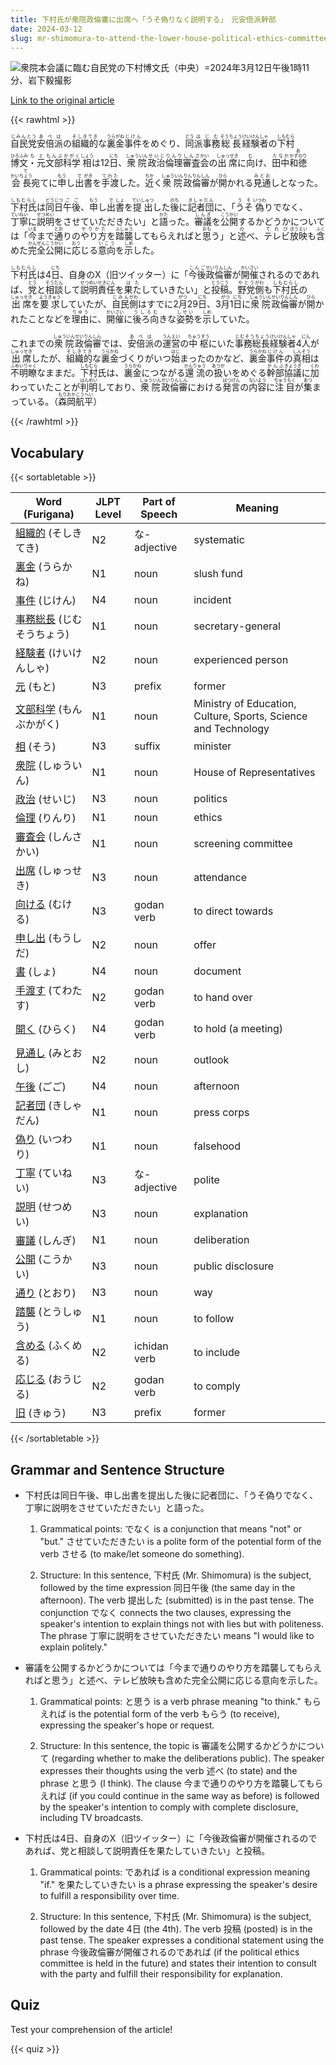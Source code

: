 ```yaml
---
title: 下村氏が衆院政倫審に出席へ「うそ偽りなく説明する」　元安倍派幹部
date: 2024-03-12
slug: mr-shimomura-to-attend-the-lower-house-political-ethics-committee-i-will-explain-without-falsehood-or-deception-former-abe-faction-executive
---
```


![衆院本会議に臨む自民党の下村博文氏（中央）=2024年3月12日午後1時11分、岩下毅撮影](https://www.asahicom.jp/imgopt/img/4cf6284dba/comm_L/AS20240312002603.jpg "衆院本会議に臨む自民党の下村博文氏（中央）=2024年3月12日午後1時11分、岩下毅撮影")

[Link to the original article](https://asahi.com/articles/ASS3D5SMPS3DUTFK014.html?iref=comtop_7_02)

{{< rawhtml >}}
<p><ruby>自民党<rt>じみんとう</rt></ruby><ruby>安倍<rt>あべ</rt>派<rt>は</rt></ruby>の<ruby>組織的<rt>そしきてき</rt></ruby>な<ruby>裏金<rt>うらがね</rt>事件<rt>じけん</rt></ruby>をめぐり、<ruby>同<rt>どう</rt></ruby><ruby>派<rt>は</rt></ruby><ruby>事務<rt>じむ</rt><ruby>総長<rt>そうちょう</rt></ruby><ruby>経験者<rt>けいけんしゃ</rt></ruby>の<ruby>下村<rt>しもむら</rt></ruby><ruby>博文<rt>ひろふみ</rt>・元<rt>もと</rt></ruby><ruby>文部<rt>もんぶ</rt><ruby>科学<rt>かがく</rt><ruby>相<rt>しょう</rt></ruby>は12<ruby>日<rt>にち</rt></ruby>、<ruby>衆院<rt>しゅういん</rt><ruby>政治<rt>せいじ</rt><ruby>倫理<rt>りんり</rt><ruby>審査<rt>しんさ</rt><ruby>会<rt>かい</rt></ruby>の<ruby>出席<rt>しゅっせき</rt></ruby>に<ruby>向<rt>む</rt>け、<ruby>田中<rt>たなか</rt><ruby>和<rt>かず</rt>徳<rt>のり</rt></ruby><ruby>会長<rt>かいちょう</rt></ruby>宛<rt>あて</rt>てに<ruby>申<rt>もう</rt>し<ruby>出<rt>で</rt>書<rt>がき</rt></ruby>を<ruby>手渡<rt>てわた</rt></ruby>した。<ruby>近<rt>ちか</rt>く<ruby>衆院<rt>しゅういん</rt><ruby>政<rt>りん</rt>倫<rt>りん</rt><ruby>審<rt>しん</rt></ruby>が<ruby>開<rt>ひら</rt>かれる<ruby>見通<rt>みとお</rt>し</ruby>となった。</p>

<p><ruby>下村氏<rt>しもむらし</rt></ruby>は<ruby>同日<rt>どうじつ</rt></ruby><ruby>午後<rt>ごご</rt></ruby>、<ruby>申<rt>もう</rt></ruby>し<ruby>出<rt>で</rt></ruby><ruby>書<rt>しょ</rt></ruby>を<ruby>提出<rt>ていしゅつ</rt></ruby>した<ruby>後<rt>のち</rt></ruby>に<ruby>記者団<rt>きしゃだん</rt></ruby>に、「<ruby>うそ<rt>うそ</rt></ruby><ruby>偽<rt>いつわ</rt></ruby>りでなく、<ruby>丁寧<rt>ていねい</rt></ruby>に<ruby>説明<rt>せつめい</rt></ruby>をさせていただきたい」と<ruby>語<rt>かた</rt></ruby>った。<ruby>審議<rt>しんぎ</rt></ruby>を<ruby>公開<rt>こうかい</rt></ruby>するかどうかについては「<ruby>今<rt>いま</rt></ruby>まで<ruby>通<rt>とお</rt></ruby>りの<ruby>やり方<rt>やりかた</rt></ruby>を<ruby>踏襲<rt>ふしゅう</rt></ruby>してもらえればと<ruby>思<rt>おも</rt></ruby>う」と<ruby>述<rt>の</rt></ruby>べ、<ruby>テレビ<rt>てれび</rt></ruby><ruby>放映<rt>ほうえい</rt></ruby>も<ruby>含<rt>ふく</rt></ruby>めた<ruby>完全<rt>かんぜん</rt></ruby><ruby>公開<rt>こうかい</rt></ruby>に<ruby>応<rt>おう</rt></ruby>じる<ruby>意向<rt>いこう</rt></ruby>を<ruby>示<rt>しめ</rt></ruby>した。</p>

<p><ruby>下村氏<rt>しもむらし</rt></ruby>は4<ruby>日<rt>にち</rt></ruby>、自身のX（旧ツイッター）に「<ruby>今後<rt>こんご</rt></ruby><ruby>政倫審<rt>せいりんしん</rt></ruby>が<ruby>開催<rt>かいさい</rt></ruby>されるのであれば、<ruby>党<rt>とう</rt></ruby>と<ruby>相談<rt>そうだん</rt></ruby>して<ruby>説明責任<rt>せつめいせきにん</rt></ruby>を<ruby>果た<rt>はた</rt></ruby>していきたい」と<ruby>投稿<rt>とうこう</rt></ruby>。<ruby>野党<rt>やとう</rt></ruby><ruby>側<rt>がわ</rt></ruby>も<ruby>下村氏<rt>しもむらし</rt></ruby>の<ruby>出席<rt>しゅっせき</rt></ruby>を<ruby>要求<rt>ようきゅう</rt></ruby>していたが、<ruby>自民<rt>じみん</rt></ruby><ruby>側<rt>がわ</rt></ruby>はすでに2<ruby>月<rt>がつ</rt></ruby>29<ruby>日<rt>にち</rt></ruby>、3<ruby>月<rt>がつ</rt></ruby>1<ruby>日<rt>にち</rt></ruby>に<ruby>衆院<rt>しゅういん</rt></ruby><ruby>政倫審<rt>せいりんしん</rt></ruby>が<ruby>開<rt>ひら</rt></ruby>かれたことなどを<ruby>理由<rt>りゆう</rt></ruby>に、<ruby>開催<rt>かいさい</rt></ruby>に<ruby>後ろ向<rt>うしろむ</rt></ruby>きな<ruby>姿勢<rt>しせい</rt></ruby>を<ruby>示<rt>しめ</rt></ruby>していた。</p>

<p>これまでの<ruby>衆院<rt>しゅういん</rt></ruby><ruby>政倫審<rt>せいりんしん</rt></ruby>では、<ruby>安倍<rt>あべ</rt></ruby><ruby>派<rt>は</rt></ruby>の<ruby>運営<rt>うんえい</rt></ruby>の<ruby>中枢<rt>ちゅうすう</rt></ruby>にいた<ruby>事務総長<rt>じむそうちょう</rt></ruby><ruby>経験者<rt>けいけんしゃ</rt></ruby>4<ruby>人<rt>にん</rt></ruby>が<ruby>出席<rt>しゅっせき</rt></ruby>したが、<ruby>組織的<rt>そしきてき</rt></ruby>な<ruby>裏金<rt>うらかね</rt></ruby>づくりがいつ<ruby>始<rt>はじ</rt></ruby>まったのかなど、<ruby>裏金<rt>うらかね</rt></ruby><ruby>事件<rt>じけん</rt></ruby>の<ruby>真相<rt>しんそう</rt></ruby>は<ruby>不明瞭<rt>ふめいりゃく</rt></ruby>なままだ。<ruby>下村<rt>しもむら</rt></ruby>氏は、<ruby>裏金<rt>うらかね</rt></ruby>につながる<ruby>還流<rt>かんりゅう</rt></ruby>の<ruby>扱<rt>あつか</rt></ruby>いをめぐる<ruby>幹部<rt>かんぶ</rt></ruby><ruby>協議<rt>きょうぎ</rt></ruby>に<ruby>加<rt>くわ</rt></ruby>わっていたことが<ruby>判明<rt>はんめい</rt></ruby>しており、<ruby>衆院<rt>しゅういん</rt></ruby><ruby>政倫審<rt>せいりんしん</rt></ruby>における<ruby>発言<rt>はつげん</rt></ruby>の<ruby>内容<rt>ないよう</rt></ruby>に<ruby>注目<rt>ちゅうもく</rt></ruby>が<ruby>集<rt>あつ</rt></ruby>まっている。（<ruby>森岡<rt>もりおか</rt></ruby><ruby>航平<rt>こうへい</rt></ruby>）</p>
{{< /rawhtml >}}

## Vocabulary


{{< sortabletable >}}

| Word (Furigana) | JLPT Level | Part of Speech | Meaning |
|-----------------|------------|---------------|---------|
|[組織的](https://jisho.org/search/%E7%B5%84%E7%B9%94%E7%9A%84) (そしきてき)| N2 | な-adjective | systematic |
|[裏金](https://jisho.org/search/%E8%A3%8F%E9%87%91) (うらかね)| N1 | noun | slush fund |
|[事件](https://jisho.org/search/%E4%BA%8B%E4%BB%B6) (じけん)| N4 | noun | incident |
|[事務総長](https://jisho.org/search/%E4%BA%8B%E5%8B%99%E7%B7%8F%E9%95%B7) (じむそうちょう)| N1 | noun | secretary-general |
|[経験者](https://jisho.org/search/%E7%B5%8C%E9%A8%93%E8%80%85) (けいけんしゃ)| N2 | noun | experienced person |
|[元](https://jisho.org/search/%E5%85%83) (もと)| N3 | prefix | former |
|[文部科学](https://jisho.org/search/%E6%96%87%E9%83%A8%E7%A7%91%E5%AD%A6) (もんぶかがく)| N1 | noun | Ministry of Education, Culture, Sports, Science and Technology |
|[相](https://jisho.org/search/%E7%9B%B8) (そう)| N3 | suffix | minister |
|[衆院](https://jisho.org/search/%E8%A1%86%E9%99%A2) (しゅういん)| N1 | noun | House of Representatives |
|[政治](https://jisho.org/search/%E6%94%BF%E6%B2%BB) (せいじ)| N3 | noun | politics |
|[倫理](https://jisho.org/search/%E5%80%AB%E7%90%86) (りんり)| N1 | noun | ethics |
|[審査会](https://jisho.org/search/%E5%AF%A9%E6%9F%BB%E4%BC%9A) (しんさかい)| N1 | noun | screening committee |
|[出席](https://jisho.org/search/%E5%87%BA%E5%B8%AD) (しゅっせき)| N3 | noun | attendance |
|[向ける](https://jisho.org/search/%E5%90%91%E3%81%91%E3%82%8B) (むける)| N3 | godan verb | to direct towards |
|[申し出](https://jisho.org/search/%E7%94%B3%E3%81%97%E5%87%BA) (もうしだ)| N2 | noun | offer |
|[書](https://jisho.org/search/%E6%9B%B8) (しょ)| N4 | noun | document |
|[手渡す](https://jisho.org/search/%E6%89%8B%E6%B8%A1%E3%81%99) (てわたす)| N2 | godan verb | to hand over |
|[開く](https://jisho.org/search/%E9%96%8B%E3%81%8F) (ひらく)| N4 | godan verb | to hold (a meeting) |
|[見通し](https://jisho.org/search/%E8%A6%8B%E9%80%9A%E3%81%97) (みとおし)| N2 | noun | outlook |
|[午後](https://jisho.org/search/%E5%8D%88%E5%BE%8C) (ごご)| N4 | noun | afternoon |
|[記者団](https://jisho.org/search/%E8%A8%98%E8%80%85%E5%9B%A3) (きしゃだん)| N1 | noun | press corps |
|[偽り](https://jisho.org/search/%E5%81%BD%E3%82%8A) (いつわり)| N1 | noun | falsehood |
|[丁寧](https://jisho.org/search/%E4%B8%81%E5%AF%A7) (ていねい)| N3 | な-adjective | polite |
|[説明](https://jisho.org/search/%E8%AA%AC%E6%98%8E) (せつめい)| N3 | noun | explanation |
|[審議](https://jisho.org/search/%E5%AF%A9%E8%AD%B0) (しんぎ)| N1 | noun | deliberation |
|[公開](https://jisho.org/search/%E5%85%AC%E9%96%8B) (こうかい)| N3 | noun | public disclosure |
|[通り](https://jisho.org/search/%E9%80%9A%E3%82%8A) (とおり)| N3 | noun | way |
|[踏襲](https://jisho.org/search/%E8%B8%8F%E8%A5%B2) (とうしゅう)| N1 | noun | to follow |
|[含める](https://jisho.org/search/%E5%90%AB%E3%82%81%E3%82%8B) (ふくめる)| N2 | ichidan verb | to include |
|[応じる](https://jisho.org/search/%E5%BF%9C%E3%81%98%E3%82%8B) (おうじる)| N2 | godan verb | to comply |
|[旧](https://jisho.org/search/%E6%97%A7) (きゅう)| N3 | prefix | former |

{{< /sortabletable >}}


## Grammar and Sentence Structure

- 下村氏は同日午後、申し出書を提出した後に記者団に、「うそ偽りでなく、丁寧に説明をさせていただきたい」と語った。

    1. Grammatical points: でなく is a conjunction that means "not" or "but." させていただきたい is a polite form of the potential form of the verb させる (to make/let someone do something).
    
    2. Structure: In this sentence, 下村氏 (Mr. Shimomura) is the subject, followed by the time expression 同日午後 (the same day in the afternoon). The verb 提出した (submitted) is in the past tense. The conjunction でなく connects the two clauses, expressing the speaker's intention to explain things not with lies but with politeness. The phrase 丁寧に説明をさせていただきたい means "I would like to explain politely."

- 審議を公開するかどうかについては「今まで通りのやり方を踏襲してもらえればと思う」と述べ、テレビ放映も含めた完全公開に応じる意向を示した。

    1. Grammatical points: と思う is a verb phrase meaning "to think." もらえれば is the potential form of the verb もらう (to receive), expressing the speaker's hope or request.
    
    2. Structure: In this sentence, the topic is 審議を公開するかどうかについて (regarding whether to make the deliberations public). The speaker expresses their thoughts using the verb 述べ (to state) and the phrase と思う (I think). The clause 今まで通りのやり方を踏襲してもらえれば (if you could continue in the same way as before) is followed by the speaker's intention to comply with complete disclosure, including TV broadcasts.

- 下村氏は4日、自身のX（旧ツイッター）に「今後政倫審が開催されるのであれば、党と相談して説明責任を果たしていきたい」と投稿。

    1. Grammatical points: であれば is a conditional expression meaning "if." を果たしていきたい is a phrase expressing the speaker's desire to fulfill a responsibility over time.
    
    2. Structure: In this sentence, 下村氏 (Mr. Shimomura) is the subject, followed by the date 4日 (the 4th). The verb 投稿 (posted) is in the past tense. The speaker expresses a conditional statement using the phrase 今後政倫審が開催されるのであれば (if the political ethics committee is held in the future) and states their intention to consult with the party and fulfill their responsibility for explanation.

## Quiz

Test your comprehension of the article!

{{< quiz >}}